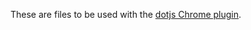 These are files to be used with the [dotjs Chrome plugin](https://github.com/defunkt/dotjs#readme).
